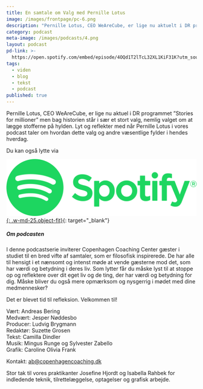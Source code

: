 ```yaml
---
title: En samtale om Valg med Pernille Lotus
image: /images/frontpage/pc-6.png
description: "Pernille Lotus, CEO WeAreCube, er lige nu aktuelt i DR programmet ”Stories for millioner” men bag historien står i sær et stort valg, nemlig valget om at lægge stofferne på hylden. Lyt og reflekter med når Pernille Lotus i vores podcast taler om hvordan dette valg og andre væsentlige fylder i hendes hverdag."
category: podcast
meta-image: /images/podcasts/4.png
layout: podcast
pd-link: >-
  https://open.spotify.com/embed/episode/4OQd1T2lTcL32XL1KiF31K?utm_source=generator
tags:
  - viden
  - blog
  - tekst
  - podcast
published: true
---
```

Pernille Lotus, CEO WeAreCube, er lige nu aktuel i DR programmet ”Stories for millioner” men bag historien står i sær et stort valg, nemlig valget om at lægge stofferne på hylden. Lyt og reflekter med når Pernille Lotus i vores podcast taler om hvordan dette valg og andre væsentlige fylder i hendes hverdag.

Du kan også lytte via

[![Lyt til SamtaleRummet via Spotify](/images/podcasts/spotify.png "Lyt til SamtaleRummet via Spotify"){: .w-md-25.object-fit}](https://open.spotify.com/episode/4OQd1T2lTcL32XL1KiF31K){: target="_blank"}

##### Om podcasten

I denne podcastserie inviterer Copenhagen Coaching Center gæster i studiet til en bred vifte af samtaler, som er filosofisk inspirerede. De har alle til hensigt i et nænsomt og intenst møde at vende gæsterne mod det, som har værdi og betydning i deres liv. Som lytter får du måske lyst til at stoppe op og reflektere over dit eget liv og de ting, der har værdi og betydning for dig. Måske bliver du også mere opmærksom og nysgerrig i mødet med dine medmennesker?

Det er blevet tid til refleksion. Velkommen til!

Vært: Andreas Bering<br>Medvært: Jesper Nøddesbo<br>Producer: Ludvig Brygmann<br>Redaktør: Suzette Grosen<br>Tekst: Camilla Dindler<br>Musik: Mingus Runge og Sylvester Zabello<br>Grafik: Caroline Olivia Frank

Kontakt: ab@copenhagencoaching.dk

Stor tak til vores praktikanter Josefine Hjordt og Isabella Rahbek for indledende teknik, tilrettelæggelse, optagelser og grafisk arbejde.